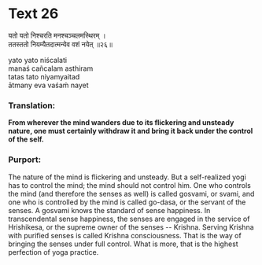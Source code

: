 # Text 26

यतो यतो निश्चरति मनश्चञ्चलमस्थिरम् ।  
ततस्ततो नियम्यैतदात्मन्येव वशं नयेत् ॥२६॥

yato yato niścalati  
manaś cañcalam asthiram  
tatas tato niyamyaitad  
ātmany eva vaśaḿ nayet



### Translation:

**From wherever the mind wanders due to its flickering and unsteady nature, one must certainly withdraw it and bring it back under the control of the self.**

### Purport:

The nature of the mind is flickering and unsteady. But a self-realized yogi has to control the mind; the mind should not control him. One who controls the mind (and therefore the senses as well) is called gosvami, or svami, and one who is controlled by the mind is called go-dasa, or the servant of the senses. A gosvami knows the standard of sense happiness. In transcendental sense happiness, the senses are engaged in the service of Hrishikesa, or the supreme owner of the senses -- Krishna. Serving Krishna with purified senses is called Krishna consciousness. That is the way of bringing the senses under full control. What is more, that is the highest perfection of yoga practice.
